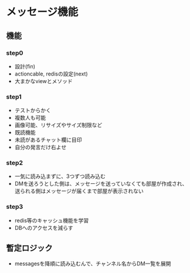 # メッセージ機能
## 機能
### step0
- 設計(fin)
- actioncable, redisの設定(next)
- 大まかなviewとメソッド

### step1
- テストからかく
- 複数人も可能
- 画像可能、リサイズやサイズ制限など
- 既読機能
- 未読があるチャット欄に目印
- 自分の発言だけ右よせ

### step2
- 一気に読み込まずに、3つずつ読み込む
- DMを送ろうとした側は、メッセージを送っていなくても部屋が作成され、送られる側はメッセージが届くまで部屋が表示されない

### step3
- redis等のキャッシュ機能を学習
- DBへのアクセスを減らす

## 暫定ロジック
- messagesを降順に読み込むんで、チャンネル名からDM一覧を展開